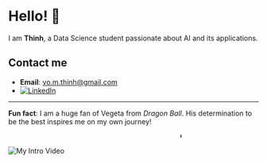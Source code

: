 # Hello! 👋

I am **Thinh**, a Data Science student passionate about AI and its applications.

## Contact me

- **Email**: vo.m.thinh@gmail.com
-  [![LinkedIn](https://img.shields.io/badge/LinkedIn-ThinhVoMinh-blue?style=flat&logo=linkedin)](https://www.linkedin.com/in/vmthinh)
---

**Fun fact**: I am a huge fan of Vegeta from *Dragon Ball*. His determination to be the best inspires me on my own journey!
                                                    
													
                                                    ⬇️
![My Intro Video](assets/pain_vegeta.gif)
